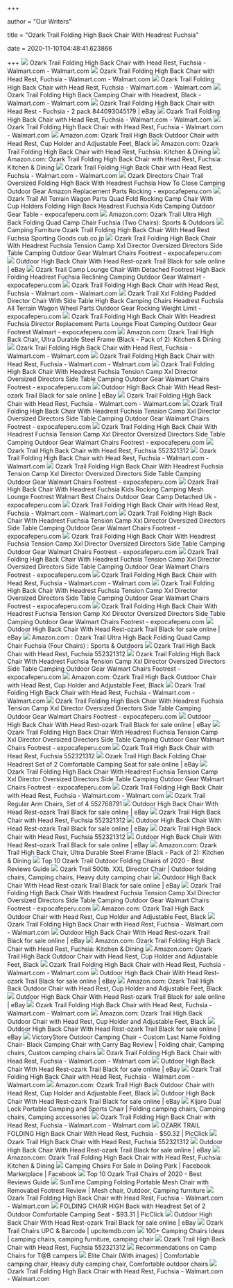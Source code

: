 +++
        
author = "Our Writers"
        
title = "Ozark Trail Folding High Back Chair With Headrest Fuchsia"
        
date = 2020-11-10T04:48:41.623866
        
+++
[ ![](https://i5.walmartimages.com/asr/536af104-dbc3-4f44-9965-58a02dc05bb8.1bffb83ec2735b1cf3af43994c3e668b.jpeg)](https://i5.walmartimages.com/asr/536af104-dbc3-4f44-9965-58a02dc05bb8.1bffb83ec2735b1cf3af43994c3e668b.jpeg) Ozark Trail Folding High Back Chair with Head Rest, Fuchsia - Walmart.com -  Walmart.com
[ ![](https://i5.walmartimages.com/asr/febb66a4-a8e9-42c9-928b-36b62ad2e265_1.276335f2d12480cc62a66e4f5475f380.jpeg)](https://i5.walmartimages.com/asr/febb66a4-a8e9-42c9-928b-36b62ad2e265_1.276335f2d12480cc62a66e4f5475f380.jpeg) Ozark Trail Folding High Back Chair with Head Rest, Fuchsia - Walmart.com -  Walmart.com
[ ![](https://i5.walmartimages.com/dfw/6e29e393-5770/k2-_be55899d-aa8f-4a16-91c0-6174ca1ef3ba.v1.jpg)](https://i5.walmartimages.com/dfw/6e29e393-5770/k2-_be55899d-aa8f-4a16-91c0-6174ca1ef3ba.v1.jpg) Ozark Trail Folding High Back Chair with Head Rest, Fuchsia - Walmart.com -  Walmart.com
[ ![](https://i5.walmartimages.com/asr/97d67259-1e66-48c9-b180-be1c11954624_1.cc828308831f0b7b9a004f4e6c8f1084.jpeg)](https://i5.walmartimages.com/asr/97d67259-1e66-48c9-b180-be1c11954624_1.cc828308831f0b7b9a004f4e6c8f1084.jpeg) Ozark Trail Folding High Back Camping Chair with Headrest, Black -  Walmart.com - Walmart.com
[ ![](https://i.ebayimg.com/images/g/cKsAAOSw2QhfAiJG/s-l400.png)](https://i.ebayimg.com/images/g/cKsAAOSw2QhfAiJG/s-l400.png) Ozark Trail Folding High Back Chair with Head Rest - Fuchsia - 2 pack  844093045179 | eBay
[ ![](https://i5.walmartimages.com/asr/26696fe0-9e21-4125-99d2-d5685e2d99ac.09e333f0c12b16bb23910f0cebf9e9b9.jpeg)](https://i5.walmartimages.com/asr/26696fe0-9e21-4125-99d2-d5685e2d99ac.09e333f0c12b16bb23910f0cebf9e9b9.jpeg) Ozark Trail Folding High Back Chair with Head Rest, Fuchsia - Walmart.com -  Walmart.com
[ ![](https://i5.walmartimages.com/asr/b9791fd4-9f88-42e3-963a-5e3e04d9ad1d.2cea6b3696d432538dd484ac823c2b53.jpeg)](https://i5.walmartimages.com/asr/b9791fd4-9f88-42e3-963a-5e3e04d9ad1d.2cea6b3696d432538dd484ac823c2b53.jpeg) Ozark Trail Folding High Back Chair with Head Rest, Fuchsia - Walmart.com -  Walmart.com
[ ![](https://images-na.ssl-images-amazon.com/images/I/71icPMDhMZL._AC_SX425_.jpg)](https://images-na.ssl-images-amazon.com/images/I/71icPMDhMZL._AC_SX425_.jpg) Amazon.com: Ozark Trail High Back Outdoor Chair with Head Rest, Cup Holder  and Adjustable Feet, Black
[ ![](https://images-na.ssl-images-amazon.com/images/I/61iXNHzEbGL._AC_SL1000_.jpg)](https://images-na.ssl-images-amazon.com/images/I/61iXNHzEbGL._AC_SL1000_.jpg) Amazon.com: Ozark Trail Folding High Back Chair with Head Rest, Fuchsia:  Kitchen & Dining
[ ![](https://images-na.ssl-images-amazon.com/images/I/614lC0I%2BqJL._AC_SL1000_.jpg)](https://images-na.ssl-images-amazon.com/images/I/614lC0I%2BqJL._AC_SL1000_.jpg) Amazon.com: Ozark Trail Folding High Back Chair with Head Rest, Fuchsia:  Kitchen & Dining
[ ![](https://i5.walmartimages.com/asr/3d128179-d50a-4a72-b256-ba64261104f2.4c0871ba0f632793b793b72ddaa93577.jpeg)](https://i5.walmartimages.com/asr/3d128179-d50a-4a72-b256-ba64261104f2.4c0871ba0f632793b793b72ddaa93577.jpeg) Ozark Trail Folding High Back Chair with Head Rest, Fuchsia - Walmart.com -  Walmart.com
[ ![](https://www.expocafeperu.com/w/2019/12/ozark-directors-chair-ozark-trail-oversized-folding-chair-ozark-trail-high-back-chair-with-headrest-fuchsia-ozark-trail-oversized-chair-how-to-close.jpg)](https://www.expocafeperu.com/w/2019/12/ozark-directors-chair-ozark-trail-oversized-folding-chair-ozark-trail-high-back-chair-with-headrest-fuchsia-ozark-trail-oversized-chair-how-to-close.jpg) Ozark Directors Chair Trail Oversized Folding High Back With Headrest  Fuchsia How To Close Camping Outdoor Gear Amazon Replacement Parts Rocking  - expocafeperu.com
[ ![](https://www.expocafeperu.com/w/2019/12/ozark-trail-all-terrain-wagon-parts-ozark-trail-quad-fold-rocking-camp-chair-with-cup-holders-ozark-trail-folding-high-back-chair-with-headrest-fuchsia-kids-rocking-camping-chair-1092x1092.jpg)](https://www.expocafeperu.com/w/2019/12/ozark-trail-all-terrain-wagon-parts-ozark-trail-quad-fold-rocking-camp-chair-with-cup-holders-ozark-trail-folding-high-back-chair-with-headrest-fuchsia-kids-rocking-camping-chair-1092x1092.jpg) Ozark Trail All Terrain Wagon Parts Quad Fold Rocking Camp Chair With Cup  Holders Folding High Back Headrest Fuchsia Kids Camping Outdoor Gear Table  - expocafeperu.com
[ ![](https://images-na.ssl-images-amazon.com/images/I/51GZMColJaL._AC_SL1000_.jpg)](https://images-na.ssl-images-amazon.com/images/I/51GZMColJaL._AC_SL1000_.jpg) Amazon.com: Ozark Trail Ultra High Back Folding Quad Camp Chair Fuchsia  (Two Chairs): Sports & Outdoors
[ ![](https://i5.walmartimages.com/dfw/6e29e393-5d1f/k2-_70c53ffd-8638-43ec-b451-1bc40aa9dd67.v1.jpg)](https://i5.walmartimages.com/dfw/6e29e393-5d1f/k2-_70c53ffd-8638-43ec-b451-1bc40aa9dd67.v1.jpg) Camping Furniture Ozark Trail Folding High Back Chair With Head Rest Fuchsia  Sporting Goods cub.co.jp
[ ![](https://www.expocafeperu.com/w/2019/12/ozark-trail-tension-camp-chair-ozark-trail-rocking-chair-green-walmart-ozark-trail-high-back-chair-with-headrest-fuchsia-ozark-trail-compact-camp-chair.jpg)](https://www.expocafeperu.com/w/2019/12/ozark-trail-tension-camp-chair-ozark-trail-rocking-chair-green-walmart-ozark-trail-high-back-chair-with-headrest-fuchsia-ozark-trail-compact-camp-chair.jpg) Ozark Trail Folding High Back Chair With Headrest Fuchsia Tension Camp Xxl  Director Oversized Directors Side Table Camping Outdoor Gear Walmart Chairs  Footrest - expocafeperu.com
[ ![](https://i.ebayimg.com/images/g/KDEAAOSwIftfQ3d9/s-l1600.jpg)](https://i.ebayimg.com/images/g/KDEAAOSwIftfQ3d9/s-l1600.jpg) Outdoor High Back Chair With Head Rest-ozark Trail Black for sale online |  eBay
[ ![](https://www.expocafeperu.com/w/2019/12/ozark-trail-camp-lounge-chair-with-detached-footrest-ozark-trail-high-back-chair-ozark-trail-folding-high-back-chair-with-headrest-fuchsia-ozark-trail-reclining-camp-chair.jpg)](https://www.expocafeperu.com/w/2019/12/ozark-trail-camp-lounge-chair-with-detached-footrest-ozark-trail-high-back-chair-ozark-trail-folding-high-back-chair-with-headrest-fuchsia-ozark-trail-reclining-camp-chair.jpg) Ozark Trail Camp Lounge Chair With Detached Footrest High Back Folding  Headrest Fuchsia Reclining Camping Outdoor Gear Walmart - expocafeperu.com
[ ![](https://i5.walmartimages.com/dfw/6e29e393-d40b/k2-_a0275644-81b4-479e-a4e2-21c5642cbc53.v1.jpg)](https://i5.walmartimages.com/dfw/6e29e393-d40b/k2-_a0275644-81b4-479e-a4e2-21c5642cbc53.v1.jpg) Ozark Trail Folding High Back Chair with Head Rest, Fuchsia - Walmart.com -  Walmart.com
[ ![](https://www.expocafeperu.com/w/2019/12/ozark-trail-xxl-folding-padded-director-chair-with-side-table-high-back-camping-chairs-ozark-trail-folding-high-back-chair-with-headrest-fuchsia-ozark-trail-all-terrain-wagon-wheel-parts.jpg)](https://www.expocafeperu.com/w/2019/12/ozark-trail-xxl-folding-padded-director-chair-with-side-table-high-back-camping-chairs-ozark-trail-folding-high-back-chair-with-headrest-fuchsia-ozark-trail-all-terrain-wagon-wheel-parts.jpg) Ozark Trail Xxl Folding Padded Director Chair With Side Table High Back  Camping Chairs Headrest Fuchsia All Terrain Wagon Wheel Parts Outdoor Gear  Rocking Weight Limit - expocafeperu.com
[ ![](https://www.expocafeperu.com/w/2019/12/ozark-trail-folding-high-back-chair-with-headrest-fuchsia-ozark-trail-director-chair-ozark-trail-chair-replacement-parts-ozark-trail-lounge-float.jpg)](https://www.expocafeperu.com/w/2019/12/ozark-trail-folding-high-back-chair-with-headrest-fuchsia-ozark-trail-director-chair-ozark-trail-chair-replacement-parts-ozark-trail-lounge-float.jpg) Ozark Trail Folding High Back Chair With Headrest Fuchsia Director  Replacement Parts Lounge Float Camping Outdoor Gear Footrest Walmart -  expocafeperu.com
[ ![](https://images-na.ssl-images-amazon.com/images/I/61f1yD4-okL._AC_SL1000_.jpg)](https://images-na.ssl-images-amazon.com/images/I/61f1yD4-okL._AC_SL1000_.jpg) Amazon.com: Ozark Trail High Back Chair, Ultra Durable Steel Frame (Black -  Pack of 2): Kitchen & Dining
[ ![](https://a.sellpoint.net/a/NYv1Pwpo.jpg)](https://a.sellpoint.net/a/NYv1Pwpo.jpg) Ozark Trail Folding High Back Chair with Head Rest, Fuchsia - Walmart.com -  Walmart.com
[ ![](https://i5.walmartimages.com/asr/b3ea1f04-dd7c-424c-bb55-6a37a2ded8cf_1.eb7e90d0d6471f1900bff80c1a158354.jpeg)](https://i5.walmartimages.com/asr/b3ea1f04-dd7c-424c-bb55-6a37a2ded8cf_1.eb7e90d0d6471f1900bff80c1a158354.jpeg) Ozark Trail Folding High Back Chair with Head Rest, Fuchsia - Walmart.com -  Walmart.com
[ ![](https://www.expocafeperu.com/w/2019/12/ozark-trail-high-back-chair-ozark-trail-tension-camp-rocking-chair-ozark-trail-oversized-chair-blue-taupe-ozark-trail-camp-lounge-chair-with-detached-footrest.jpg)](https://www.expocafeperu.com/w/2019/12/ozark-trail-high-back-chair-ozark-trail-tension-camp-rocking-chair-ozark-trail-oversized-chair-blue-taupe-ozark-trail-camp-lounge-chair-with-detached-footrest.jpg) Ozark Trail Folding High Back Chair With Headrest Fuchsia Tension Camp Xxl  Director Oversized Directors Side Table Camping Outdoor Gear Walmart Chairs  Footrest - expocafeperu.com
[ ![](https://i.ebayimg.com/images/g/c-4AAOSwGYFfO-qe/s-l225.jpg)](https://i.ebayimg.com/images/g/c-4AAOSwGYFfO-qe/s-l225.jpg) Outdoor High Back Chair With Head Rest-ozark Trail Black for sale online |  eBay
[ ![](https://a.sellpoint.net/a/VoezevdY.jpg)](https://a.sellpoint.net/a/VoezevdY.jpg) Ozark Trail Folding High Back Chair with Head Rest, Fuchsia - Walmart.com -  Walmart.com
[ ![](https://www.expocafeperu.com/w/2019/12/ozark-trail-folding-high-back-chair-with-headrest-fuchsia-ozark-trail-tension-camp-chair-ozark-trail-xxl-director-chair-ozark-trail-oversized-directors-chair-with-side-table.jpg)](https://www.expocafeperu.com/w/2019/12/ozark-trail-folding-high-back-chair-with-headrest-fuchsia-ozark-trail-tension-camp-chair-ozark-trail-xxl-director-chair-ozark-trail-oversized-directors-chair-with-side-table.jpg) Ozark Trail Folding High Back Chair With Headrest Fuchsia Tension Camp Xxl  Director Oversized Directors Side Table Camping Outdoor Gear Walmart Chairs  Footrest - expocafeperu.com
[ ![](https://www.expocafeperu.com/w/2019/12/mesh-lounge-chair-with-footrest-walmart-ozark-trail-xxl-folding-padded-director-chair-with-side-table-camping-chairs-ozark-trail-oversized-directors-chair-1092x728.jpg)](https://www.expocafeperu.com/w/2019/12/mesh-lounge-chair-with-footrest-walmart-ozark-trail-xxl-folding-padded-director-chair-with-side-table-camping-chairs-ozark-trail-oversized-directors-chair-1092x728.jpg) Ozark Trail Folding High Back Chair With Headrest Fuchsia Tension Camp Xxl  Director Oversized Directors Side Table Camping Outdoor Gear Walmart Chairs  Footrest - expocafeperu.com
[ ![](http://www.valleygoldparty.com/image/cache/data/category_16/Ozark%20Trail%20Bungee%20High%20Back%20Chair%20%20%20566568636-200x200_0.jpg)](http://www.valleygoldparty.com/image/cache/data/category_16/Ozark%20Trail%20Bungee%20High%20Back%20Chair%20%20%20566568636-200x200_0.jpg) Ozark Trail High Back Chair with Head Rest, Fuchsia 552321312
[ ![](https://a.sellpoint.net/a/DGnbmO8G.jpg)](https://a.sellpoint.net/a/DGnbmO8G.jpg) Ozark Trail Folding High Back Chair with Head Rest, Fuchsia - Walmart.com -  Walmart.com
[ ![](https://www.expocafeperu.com/w/2019/12/ozark-trail-folding-wagon-parts-ozark-trail-chair-with-footrest-ozark-trail-high-back-chair-ozark-trail-oversized-directors-camping-chair.jpg)](https://www.expocafeperu.com/w/2019/12/ozark-trail-folding-wagon-parts-ozark-trail-chair-with-footrest-ozark-trail-high-back-chair-ozark-trail-oversized-directors-camping-chair.jpg) Ozark Trail Folding High Back Chair With Headrest Fuchsia Tension Camp Xxl  Director Oversized Directors Side Table Camping Outdoor Gear Walmart Chairs  Footrest - expocafeperu.com
[ ![](https://www.expocafeperu.com/w/2019/12/ozark-trail-high-back-chair-with-headrest-fuchsia-kids-rocking-camping-chair-mesh-lounge-chair-with-footrest-walmart-best-camping-chairs.jpg)](https://www.expocafeperu.com/w/2019/12/ozark-trail-high-back-chair-with-headrest-fuchsia-kids-rocking-camping-chair-mesh-lounge-chair-with-footrest-walmart-best-camping-chairs.jpg) Ozark Trail High Back Chair With Headrest Fuchsia Kids Rocking Camping Mesh  Lounge Footrest Walmart Best Chairs Outdoor Gear Camp Detached Uk -  expocafeperu.com
[ ![](https://i5.walmartimages.com/dfw/6e29e393-f69b/k2-_c3552adb-8cde-4906-a8e0-39bc591b2052.v1.jpg)](https://i5.walmartimages.com/dfw/6e29e393-f69b/k2-_c3552adb-8cde-4906-a8e0-39bc591b2052.v1.jpg) Ozark Trail Folding High Back Chair with Head Rest, Fuchsia - Walmart.com -  Walmart.com
[ ![](https://www.expocafeperu.com/w/2019/12/ozark-trail-oversized-folding-chair-ozark-trail-high-back-chair-turquoise-ozark-trail-canopy-replacement-parts-ozark-directors-chair.jpg)](https://www.expocafeperu.com/w/2019/12/ozark-trail-oversized-folding-chair-ozark-trail-high-back-chair-turquoise-ozark-trail-canopy-replacement-parts-ozark-directors-chair.jpg) Ozark Trail Folding High Back Chair With Headrest Fuchsia Tension Camp Xxl  Director Oversized Directors Side Table Camping Outdoor Gear Walmart Chairs  Footrest - expocafeperu.com
[ ![](https://www.expocafeperu.com/w/2019/12/high-back-camping-chairs-ozark-trail-oversized-folding-chair-ozark-trail-high-back-bungee-chair-ozark-trail-directors-chair-with-foldout-side-table-camping-chair-black.jpg)](https://www.expocafeperu.com/w/2019/12/high-back-camping-chairs-ozark-trail-oversized-folding-chair-ozark-trail-high-back-bungee-chair-ozark-trail-directors-chair-with-foldout-side-table-camping-chair-black.jpg) Ozark Trail Folding High Back Chair With Headrest Fuchsia Tension Camp Xxl  Director Oversized Directors Side Table Camping Outdoor Gear Walmart Chairs  Footrest - expocafeperu.com
[ ![](https://www.expocafeperu.com/w/2019/12/ozark-trail-camp-lounge-chair-with-detached-footrest-camping-chairs-costco-ozark-trail-high-back-bungee-chair-ozark-trail-hazel-creek-director-rocking-chair.jpg)](https://www.expocafeperu.com/w/2019/12/ozark-trail-camp-lounge-chair-with-detached-footrest-camping-chairs-costco-ozark-trail-high-back-bungee-chair-ozark-trail-hazel-creek-director-rocking-chair.jpg) Ozark Trail Folding High Back Chair With Headrest Fuchsia Tension Camp Xxl  Director Oversized Directors Side Table Camping Outdoor Gear Walmart Chairs  Footrest - expocafeperu.com
[ ![](https://a.sellpoint.net/a/0YZ1lNOo.jpg)](https://a.sellpoint.net/a/0YZ1lNOo.jpg) Ozark Trail Folding High Back Chair with Head Rest, Fuchsia - Walmart.com -  Walmart.com
[ ![](https://www.expocafeperu.com/w/2019/12/high-back-folding-chair-ozark-trail-chair-with-table-ozark-trail-compact-camp-chair-best-camping-chairs-712x712.jpg)](https://www.expocafeperu.com/w/2019/12/high-back-folding-chair-ozark-trail-chair-with-table-ozark-trail-compact-camp-chair-best-camping-chairs-712x712.jpg) Ozark Trail Folding High Back Chair With Headrest Fuchsia Tension Camp Xxl  Director Oversized Directors Side Table Camping Outdoor Gear Walmart Chairs  Footrest - expocafeperu.com
[ ![](https://www.expocafeperu.com/w/2019/12/ozark-trail-all-terrain-wagon-wheel-parts-camping-chairs-beach-high-back-folding-chair-ozark-trail-footrest-712x712.jpg)](https://www.expocafeperu.com/w/2019/12/ozark-trail-all-terrain-wagon-wheel-parts-camping-chairs-beach-high-back-folding-chair-ozark-trail-footrest-712x712.jpg) Ozark Trail Folding High Back Chair With Headrest Fuchsia Tension Camp Xxl  Director Oversized Directors Side Table Camping Outdoor Gear Walmart Chairs  Footrest - expocafeperu.com
[ ![](https://i.ebayimg.com/images/g/XPgAAOSwEzlfQIcH/s-l640.jpg)](https://i.ebayimg.com/images/g/XPgAAOSwEzlfQIcH/s-l640.jpg) Outdoor High Back Chair With Head Rest-ozark Trail Black for sale online |  eBay
[ ![](https://images-na.ssl-images-amazon.com/images/I/61CTii2Q%2BWL._AC_SL1000_.jpg)](https://images-na.ssl-images-amazon.com/images/I/61CTii2Q%2BWL._AC_SL1000_.jpg) Amazon.com : Ozark Trail Ultra High Back Folding Quad Camp Chair Fuchsia  (Four Chairs) : Sports & Outdoors
[ ![](http://www.valleygoldparty.com/image/cache/data/category_16/Ozark%20Trail%20XXL%20Comfort%20Mesh%20Chair%20%20%20556614423-200x200_0.jpg)](http://www.valleygoldparty.com/image/cache/data/category_16/Ozark%20Trail%20XXL%20Comfort%20Mesh%20Chair%20%20%20556614423-200x200_0.jpg) Ozark Trail High Back Chair with Head Rest, Fuchsia 552321312
[ ![](https://www.expocafeperu.com/w/2019/12/ozark-trail-rocking-chair-green-walmart-ozark-trail-oversize-mesh-folding-camping-chair-high-back-camping-chairs-ozark-trail-all-terrain-wagon-parts-1092x1092.jpg)](https://www.expocafeperu.com/w/2019/12/ozark-trail-rocking-chair-green-walmart-ozark-trail-oversize-mesh-folding-camping-chair-high-back-camping-chairs-ozark-trail-all-terrain-wagon-parts-1092x1092.jpg) Ozark Trail Folding High Back Chair With Headrest Fuchsia Tension Camp Xxl  Director Oversized Directors Side Table Camping Outdoor Gear Walmart Chairs  Footrest - expocafeperu.com
[ ![](https://images-na.ssl-images-amazon.com/images/I/419KwckPaDL._SR600%2C315_PIWhiteStrip%2CBottomLeft%2C0%2C35_PIStarRatingFOURANDHALF%2CBottomLeft%2C360%2C-6_SR600%2C315_ZA34%2C445%2C290%2C400%2C400%2CAmazonEmberBold%2C12%2C4%2C0%2C0%2C5_SCLZZZZZZZ_FMpng_BG255%2C255%2C255.jpg)](https://images-na.ssl-images-amazon.com/images/I/419KwckPaDL._SR600%2C315_PIWhiteStrip%2CBottomLeft%2C0%2C35_PIStarRatingFOURANDHALF%2CBottomLeft%2C360%2C-6_SR600%2C315_ZA34%2C445%2C290%2C400%2C400%2CAmazonEmberBold%2C12%2C4%2C0%2C0%2C5_SCLZZZZZZZ_FMpng_BG255%2C255%2C255.jpg) Amazon.com: Ozark Trail High Back Outdoor Chair with Head Rest, Cup Holder  and Adjustable Feet, Black
[ ![](https://i5.walmartimages.com/asr/0a16a61e-63ac-427c-b11e-feb3f3ccc326_1.d22e8f25ce8516d8f86301f5cc02f1be.jpeg)](https://i5.walmartimages.com/asr/0a16a61e-63ac-427c-b11e-feb3f3ccc326_1.d22e8f25ce8516d8f86301f5cc02f1be.jpeg) Ozark Trail Folding High Back Chair with Head Rest, Fuchsia - Walmart.com -  Walmart.com
[ ![](https://www.expocafeperu.com/w/2019/12/ozark-trail-reclining-camp-chair-ozark-trail-folding-chair-ozark-trail-oversize-mesh-folding-camping-chair-ozark-trail-quad-fold-rocking-camp-chair-with-cup-holders-1092x1092.jpg)](https://www.expocafeperu.com/w/2019/12/ozark-trail-reclining-camp-chair-ozark-trail-folding-chair-ozark-trail-oversize-mesh-folding-camping-chair-ozark-trail-quad-fold-rocking-camp-chair-with-cup-holders-1092x1092.jpg) Ozark Trail Folding High Back Chair With Headrest Fuchsia Tension Camp Xxl  Director Oversized Directors Side Table Camping Outdoor Gear Walmart Chairs  Footrest - expocafeperu.com
[ ![](https://i.ebayimg.com/images/g/wj4AAOSwAxdfQIcH/s-l640.jpg)](https://i.ebayimg.com/images/g/wj4AAOSwAxdfQIcH/s-l640.jpg) Outdoor High Back Chair With Head Rest-ozark Trail Black for sale online |  eBay
[ ![](https://www.expocafeperu.com/w/2019/12/ozark-tension-rocking-chair-ozark-trail-reclining-camp-chair-ozark-trail-quad-fold-rocking-camp-chair-with-cup-holders-ozark-trail-compact-camp-chair-712x921.jpg)](https://www.expocafeperu.com/w/2019/12/ozark-tension-rocking-chair-ozark-trail-reclining-camp-chair-ozark-trail-quad-fold-rocking-camp-chair-with-cup-holders-ozark-trail-compact-camp-chair-712x921.jpg) Ozark Trail Folding High Back Chair With Headrest Fuchsia Tension Camp Xxl  Director Oversized Directors Side Table Camping Outdoor Gear Walmart Chairs  Footrest - expocafeperu.com
[ ![](http://www.valleygoldparty.com/image/cache/data/category_17/OZARK%20TRAIL%20KIDS%20DIRECTOR%20CHAIR%20WITH%20SIDE%20TABLE%20%20%20566384557-200x200_0.jpg)](http://www.valleygoldparty.com/image/cache/data/category_17/OZARK%20TRAIL%20KIDS%20DIRECTOR%20CHAIR%20WITH%20SIDE%20TABLE%20%20%20566384557-200x200_0.jpg) Ozark Trail High Back Chair with Head Rest, Fuchsia 552321312
[ ![](https://i.ebayimg.com/images/g/iKcAAOSw721fkNxG/s-l225.jpg)](https://i.ebayimg.com/images/g/iKcAAOSw721fkNxG/s-l225.jpg) Ozark Trail High Back Folding Chair Headrest Set of 2 Comfortable Camping  Seat for sale online | eBay
[ ![](https://www.expocafeperu.com/w/2019/12/ozark-trail-oversized-directors-chair-with-side-table-camping-chairs-target-camping-chairs-home-depot-ozark-trail-chair-replacement-parts.jpg)](https://www.expocafeperu.com/w/2019/12/ozark-trail-oversized-directors-chair-with-side-table-camping-chairs-target-camping-chairs-home-depot-ozark-trail-chair-replacement-parts.jpg) Ozark Trail Folding High Back Chair With Headrest Fuchsia Tension Camp Xxl  Director Oversized Directors Side Table Camping Outdoor Gear Walmart Chairs  Footrest - expocafeperu.com
[ ![](https://i5.walmartimages.com/dfw/6e29e393-c29e/k2-_74512105-9ad6-4235-a1dd-4bb686db3c72.v1.jpg)](https://i5.walmartimages.com/dfw/6e29e393-c29e/k2-_74512105-9ad6-4235-a1dd-4bb686db3c72.v1.jpg) Ozark Trail Folding High Back Chair with Head Rest, Fuchsia - Walmart.com -  Walmart.com
[ ![](http://www.valleygoldparty.com/image/cache/data/category_17/Ozark%20Trail%20Regular%20Arm%20Chairs%20Set%20of%204%20%20%20552768791-400x400_0.jpg)](http://www.valleygoldparty.com/image/cache/data/category_17/Ozark%20Trail%20Regular%20Arm%20Chairs%20Set%20of%204%20%20%20552768791-400x400_0.jpg) Ozark Trail Regular Arm Chairs, Set of 4 552768791
[ ![](https://i.ebayimg.com/images/g/6EQAAOSw3CBfQIcH/s-l1600.jpg)](https://i.ebayimg.com/images/g/6EQAAOSw3CBfQIcH/s-l1600.jpg) Outdoor High Back Chair With Head Rest-ozark Trail Black for sale online |  eBay
[ ![](http://www.valleygoldparty.com/image/cache/data/category_17/Ozark%20Trail%20Oversized%20Mesh%20Lounge%20Camping%20Chair%20with%20Cup%20Holders%20%20%20553681026-200x200_0.jpg)](http://www.valleygoldparty.com/image/cache/data/category_17/Ozark%20Trail%20Oversized%20Mesh%20Lounge%20Camping%20Chair%20with%20Cup%20Holders%20%20%20553681026-200x200_0.jpg) Ozark Trail High Back Chair with Head Rest, Fuchsia 552321312
[ ![](https://i.ebayimg.com/images/g/wiEAAOSwLLhfQIcH/s-l1600.jpg)](https://i.ebayimg.com/images/g/wiEAAOSwLLhfQIcH/s-l1600.jpg) Outdoor High Back Chair With Head Rest-ozark Trail Black for sale online |  eBay
[ ![](http://www.valleygoldparty.com/image/cache/data/category_17/Ozark%20Trail%20Regular%20Arm%20Chairs%20Set%20of%204%20%20%20552768791-200x200_0.jpg)](http://www.valleygoldparty.com/image/cache/data/category_17/Ozark%20Trail%20Regular%20Arm%20Chairs%20Set%20of%204%20%20%20552768791-200x200_0.jpg) Ozark Trail High Back Chair with Head Rest, Fuchsia 552321312
[ ![](https://i.ebayimg.com/images/g/v0QAAOSwAnJfQ3Mn/s-l1600.jpg)](https://i.ebayimg.com/images/g/v0QAAOSwAnJfQ3Mn/s-l1600.jpg) Outdoor High Back Chair With Head Rest-ozark Trail Black for sale online |  eBay
[ ![](https://images-na.ssl-images-amazon.com/images/I/41ZisnlBu8L._SR600%2C315_PIWhiteStrip%2CBottomLeft%2C0%2C35_PIStarRatingFOUR%2CBottomLeft%2C360%2C-6_SR600%2C315_ZA26%2C445%2C290%2C400%2C400%2CAmazonEmberBold%2C12%2C4%2C0%2C0%2C5_SCLZZZZZZZ_FMpng_BG255%2C255%2C255.jpg)](https://images-na.ssl-images-amazon.com/images/I/41ZisnlBu8L._SR600%2C315_PIWhiteStrip%2CBottomLeft%2C0%2C35_PIStarRatingFOUR%2CBottomLeft%2C360%2C-6_SR600%2C315_ZA26%2C445%2C290%2C400%2C400%2CAmazonEmberBold%2C12%2C4%2C0%2C0%2C5_SCLZZZZZZZ_FMpng_BG255%2C255%2C255.jpg) Amazon.com: Ozark Trail High Back Chair, Ultra Durable Steel Frame (Black -  Pack of 2): Kitchen & Dining
[ ![](https://m.media-amazon.com/images/I/417hMd6W4ML.jpg)](https://m.media-amazon.com/images/I/417hMd6W4ML.jpg) Top 10 Ozark Trail Outdoor Folding Chairs of 2020 - Best Reviews Guide
[ ![](https://i.pinimg.com/originals/21/e8/7f/21e87f8f746ba24434ee36ff147afb32.jpg)](https://i.pinimg.com/originals/21/e8/7f/21e87f8f746ba24434ee36ff147afb32.jpg) Ozark Trail 500lb. XXL Director Chair | Outdoor folding chairs, Camping  chairs, Heavy duty camping chair
[ ![](https://i.ebayimg.com/images/g/-MsAAOSwVXBfQIcH/s-l1600.jpg)](https://i.ebayimg.com/images/g/-MsAAOSwVXBfQIcH/s-l1600.jpg) Outdoor High Back Chair With Head Rest-ozark Trail Black for sale online |  eBay
[ ![](https://www.expocafeperu.com/w/2019/12/mesh-lounge-chair-with-footrest-walmart-ozark-trail-xxl-folding-padded-director-chair-with-side-table-camping-chairs-ozark-trail-oversized-directors-chair-712x475.jpg)](https://www.expocafeperu.com/w/2019/12/mesh-lounge-chair-with-footrest-walmart-ozark-trail-xxl-folding-padded-director-chair-with-side-table-camping-chairs-ozark-trail-oversized-directors-chair-712x475.jpg) Ozark Trail Folding High Back Chair With Headrest Fuchsia Tension Camp Xxl  Director Oversized Directors Side Table Camping Outdoor Gear Walmart Chairs  Footrest - expocafeperu.com
[ ![](https://images-na.ssl-images-amazon.com/images/I/61qTv0ZkB7L._AC_UL160_SR160,160_.jpg)](https://images-na.ssl-images-amazon.com/images/I/61qTv0ZkB7L._AC_UL160_SR160,160_.jpg) Amazon.com: Ozark Trail High Back Outdoor Chair with Head Rest, Cup Holder  and Adjustable Feet, Black
[ ![](https://i5.walmartimages.com/asr/291fdc93-7fe2-4e90-b26e-33796413afc9_1.f1c08778b38051e6caa48d4ad7e7b70a.jpeg)](https://i5.walmartimages.com/asr/291fdc93-7fe2-4e90-b26e-33796413afc9_1.f1c08778b38051e6caa48d4ad7e7b70a.jpeg) Ozark Trail Folding High Back Chair with Head Rest, Fuchsia - Walmart.com -  Walmart.com
[ ![](https://i.ebayimg.com/images/g/saAAAOSwhNNfQ3e4/s-l1600.jpg)](https://i.ebayimg.com/images/g/saAAAOSwhNNfQ3e4/s-l1600.jpg) Outdoor High Back Chair With Head Rest-ozark Trail Black for sale online |  eBay
[ ![](https://m.media-amazon.com/images/I/81pJEuUBQdL._AC_.__US240__.jpg)](https://m.media-amazon.com/images/I/81pJEuUBQdL._AC_.__US240__.jpg) Amazon.com: Ozark Trail Folding High Back Chair with Head Rest, Fuchsia:  Kitchen & Dining
[ ![](https://images-na.ssl-images-amazon.com/images/I/41fBR4O4E-L._AC_.jpg)](https://images-na.ssl-images-amazon.com/images/I/41fBR4O4E-L._AC_.jpg) Amazon.com: Ozark Trail High Back Outdoor Chair with Head Rest, Cup Holder  and Adjustable Feet, Black
[ ![](https://i5.walmartimages.com/dfw/6e29e393-4d8a/k2-_2aed3836-907e-4638-8639-7786113c8505.v1.jpg)](https://i5.walmartimages.com/dfw/6e29e393-4d8a/k2-_2aed3836-907e-4638-8639-7786113c8505.v1.jpg) Ozark Trail Folding High Back Chair with Head Rest, Fuchsia - Walmart.com -  Walmart.com
[ ![](https://i.ebayimg.com/images/g/FskAAOSwMQ5fQ3Mn/s-l1600.jpg)](https://i.ebayimg.com/images/g/FskAAOSwMQ5fQ3Mn/s-l1600.jpg) Outdoor High Back Chair With Head Rest-ozark Trail Black for sale online |  eBay
[ ![](https://images-na.ssl-images-amazon.com/images/I/81AkUjQ1h8L._AC_UL320_SR252,320_.jpg)](https://images-na.ssl-images-amazon.com/images/I/81AkUjQ1h8L._AC_UL320_SR252,320_.jpg) Amazon.com: Ozark Trail High Back Outdoor Chair with Head Rest, Cup Holder  and Adjustable Feet, Black
[ ![](https://i.ebayimg.com/images/g/A~4AAOSweFJfQIcI/s-l1600.jpg)](https://i.ebayimg.com/images/g/A~4AAOSweFJfQIcI/s-l1600.jpg) Outdoor High Back Chair With Head Rest-ozark Trail Black for sale online |  eBay
[ ![](https://i5.walmartimages.com/asr/ed4305ad-bb0d-4d91-a9ed-e9f1f6e9d1b8_1.c48ebc1c3e2c54347c73b3a8151f5cbc.jpeg)](https://i5.walmartimages.com/asr/ed4305ad-bb0d-4d91-a9ed-e9f1f6e9d1b8_1.c48ebc1c3e2c54347c73b3a8151f5cbc.jpeg) Ozark Trail Folding High Back Chair with Head Rest, Fuchsia - Walmart.com -  Walmart.com
[ ![](https://images-na.ssl-images-amazon.com/images/I/411Zk5EEHkL._AC_.jpg)](https://images-na.ssl-images-amazon.com/images/I/411Zk5EEHkL._AC_.jpg) Amazon.com: Ozark Trail High Back Outdoor Chair with Head Rest, Cup Holder  and Adjustable Feet, Black
[ ![](https://i.ebayimg.com/images/g/-ZYAAOSwfU1fQIcH/s-l1600.jpg)](https://i.ebayimg.com/images/g/-ZYAAOSwfU1fQIcH/s-l1600.jpg) Outdoor High Back Chair With Head Rest-ozark Trail Black for sale online |  eBay
[ ![](https://i.pinimg.com/736x/8b/dc/c5/8bdcc58ad7ddefefe3d18720408c039f.jpg)](https://i.pinimg.com/736x/8b/dc/c5/8bdcc58ad7ddefefe3d18720408c039f.jpg) VictoryStore Outdoor Camping Chair - Custom Last Name Folding Chair- Black  Camping Chair with Carry Bag Review | Folding chair, Camping chairs, Custom  camping chairs
[ ![](https://i5.walmartimages.com/dfw/6e29e393-1caf/k2-_629165a3-ebb8-408b-bf89-0e69f849a6db.v1.jpg)](https://i5.walmartimages.com/dfw/6e29e393-1caf/k2-_629165a3-ebb8-408b-bf89-0e69f849a6db.v1.jpg) Ozark Trail Folding High Back Chair with Head Rest, Fuchsia - Walmart.com -  Walmart.com
[ ![](https://i.ebayimg.com/images/g/YdoAAOSw7TNfl5sZ/s-l225.jpg)](https://i.ebayimg.com/images/g/YdoAAOSw7TNfl5sZ/s-l225.jpg) Outdoor High Back Chair With Head Rest-ozark Trail Black for sale online |  eBay
[ ![](https://i5.walmartimages.com/asr/e41e9e18-c78b-49f0-b680-4184761e077c_1.26a03a9bed389a5d396bdeb84e7ee1a5.jpeg)](https://i5.walmartimages.com/asr/e41e9e18-c78b-49f0-b680-4184761e077c_1.26a03a9bed389a5d396bdeb84e7ee1a5.jpeg) Ozark Trail Folding High Back Chair with Head Rest, Fuchsia - Walmart.com -  Walmart.com
[ ![](https://images-na.ssl-images-amazon.com/images/I/71Streu5DBL._AC_UL160_SR160,160_.jpg)](https://images-na.ssl-images-amazon.com/images/I/71Streu5DBL._AC_UL160_SR160,160_.jpg) Amazon.com: Ozark Trail High Back Outdoor Chair with Head Rest, Cup Holder  and Adjustable Feet, Black
[ ![](https://i.ebayimg.com/images/g/08EAAOSw6atfQIcI/s-l1600.jpg)](https://i.ebayimg.com/images/g/08EAAOSw6atfQIcI/s-l1600.jpg) Outdoor High Back Chair With Head Rest-ozark Trail Black for sale online |  eBay
[ ![](https://i.pinimg.com/736x/84/b3/e9/84b3e9731fc9bcf9af0a65abd99c4e7a.jpg)](https://i.pinimg.com/736x/84/b3/e9/84b3e9731fc9bcf9af0a65abd99c4e7a.jpg) Kijaro Dual Lock Portable Camping and Sports Chair | Folding camping chairs,  Camping chairs, Camping accessories
[ ![](https://i5.walmartimages.com/asr/ee6ef52b-4119-4ad5-ab10-cbb3d63d8b66_1.bbc227d32008f6bd0bb9f91a4d8bff52.jpeg)](https://i5.walmartimages.com/asr/ee6ef52b-4119-4ad5-ab10-cbb3d63d8b66_1.bbc227d32008f6bd0bb9f91a4d8bff52.jpeg) Ozark Trail Folding High Back Chair with Head Rest, Fuchsia - Walmart.com -  Walmart.com
[ ![](https://www.picclickimg.com/d/l400/pict/264870013181_/Ozark-Trail-Portable-Oversized-COZY-CAMP-CHAIR-FOLDING.jpg)](https://www.picclickimg.com/d/l400/pict/264870013181_/Ozark-Trail-Portable-Oversized-COZY-CAMP-CHAIR-FOLDING.jpg) OZARK TRAIL FOLDING High Back Chair With Head Rest, Fuchsia - $50.32 |  PicClick
[ ![](http://www.valleygoldparty.com/image/cache/data/category_17/Ozark%20Trail%20Club%20Chair%20Gray%20%20%20564133328-200x200_0.jpg)](http://www.valleygoldparty.com/image/cache/data/category_17/Ozark%20Trail%20Club%20Chair%20Gray%20%20%20564133328-200x200_0.jpg) Ozark Trail High Back Chair with Head Rest, Fuchsia 552321312
[ ![](https://i.ebayimg.com/images/g/QlwAAOSwOD1fQ3Lr/s-l1600.jpg)](https://i.ebayimg.com/images/g/QlwAAOSwOD1fQ3Lr/s-l1600.jpg) Outdoor High Back Chair With Head Rest-ozark Trail Black for sale online |  eBay
[ ![](https://m.media-amazon.com/images/I/81iRRyU8v5L._AC_.__US240__.jpg)](https://m.media-amazon.com/images/I/81iRRyU8v5L._AC_.__US240__.jpg) Amazon.com: Ozark Trail Folding High Back Chair with Head Rest, Fuchsia:  Kitchen & Dining
[ ![](https://lookaside.fbsbx.com/lookaside/crawler/media/?media_id=4808490325843053)](https://lookaside.fbsbx.com/lookaside/crawler/media/?media_id=4808490325843053) Camping Chairs For Sale in Doling Park | Facebook Marketplace | Facebook
[ ![](https://m.media-amazon.com/images/I/41-ureU+0nL.jpg)](https://m.media-amazon.com/images/I/41-ureU+0nL.jpg) Top 10 Ozark Trail Chairs of 2020 - Best Reviews Guide
[ ![](https://i.pinimg.com/736x/b0/1b/52/b01b52c2fcaf66ef59cba4e5d2dda635.jpg)](https://i.pinimg.com/736x/b0/1b/52/b01b52c2fcaf66ef59cba4e5d2dda635.jpg) SunTime Camping Folding Portable Mesh Chair with Removabel Footrest Review  | Mesh chair, Outdoor, Camping furniture
[ ![](https://i5.walmartimages.com/dfw/6e29e393-f69b/k2-_c3552adb-8cde-4906-a8e0-39bc591b2052.v1.jpg?odnWidth=150&odnHeight=150&odnBg=ffffff)](https://i5.walmartimages.com/dfw/6e29e393-f69b/k2-_c3552adb-8cde-4906-a8e0-39bc591b2052.v1.jpg?odnWidth=150&odnHeight=150&odnBg=ffffff) Ozark Trail Folding High Back Chair with Head Rest, Fuchsia - Walmart.com -  Walmart.com
[ ![](https://www.picclickimg.com/d/l400/pict/112533102662_/Folding-Chair-High-Back-with-Headrest-Set-of.jpg)](https://www.picclickimg.com/d/l400/pict/112533102662_/Folding-Chair-High-Back-with-Headrest-Set-of.jpg) FOLDING CHAIR HIGH Back with Headrest Set of 2 Outdoor Comfortable Camping  Seat - $93.31 | PicClick
[ ![](https://i.ebayimg.com/images/g/N0IAAOSwO~1fQ3Mn/s-l1600.jpg)](https://i.ebayimg.com/images/g/N0IAAOSwO~1fQ3Mn/s-l1600.jpg) Outdoor High Back Chair With Head Rest-ozark Trail Black for sale online |  eBay
[ ![](https://i5.walmartimages.com/asr/03a9127f-c0bf-4e90-a290-665b8bba6909_2.b696b1c01863e00e53c74131a2b88374.jpeg?odnHeight=450&odnWidth=450&odnBg=ffffff)](https://i5.walmartimages.com/asr/03a9127f-c0bf-4e90-a290-665b8bba6909_2.b696b1c01863e00e53c74131a2b88374.jpeg?odnHeight=450&odnWidth=450&odnBg=ffffff) Ozark Trail Chairs UPC & Barcode | upcitemdb.com
[ ![](https://i.pinimg.com/236x/f8/12/39/f8123987ea91b094691a788bb9c5718d--camp-chairs-portable.jpg?nii=t)](https://i.pinimg.com/236x/f8/12/39/f8123987ea91b094691a788bb9c5718d--camp-chairs-portable.jpg?nii=t) 100+ Camping Chairs ideas | camping chairs, camping furniture, camping chair
[ ![](http://www.valleygoldparty.com/image/cache/data/category_16/Ozark%20Trail%20Adjustable%20Lumbar%20Mesh%20Chair%20%20%20553002144-200x200_0.jpg)](http://www.valleygoldparty.com/image/cache/data/category_16/Ozark%20Trail%20Adjustable%20Lumbar%20Mesh%20Chair%20%20%20553002144-200x200_0.jpg) Ozark Trail High Back Chair with Head Rest, Fuchsia 552321312
[ ![](https://us.v-cdn.net/5021717/uploads/editor/p4/pjimoyrqufx1.png)](https://us.v-cdn.net/5021717/uploads/editor/p4/pjimoyrqufx1.png) Recommendations on Camp Chairs for T@B campers
[ ![](https://i.pinimg.com/474x/f2/9e/d7/f29ed7374fcd96b9bce7cc8d519a8478.jpg)](https://i.pinimg.com/474x/f2/9e/d7/f29ed7374fcd96b9bce7cc8d519a8478.jpg) Elite Chair (With images) | Comfortable camping chair, Heavy duty camping  chair, Comfortable outdoor chairs
[ ![](https://i5.walmartimages.com/asr/959c4d0e-9290-4b82-8567-881290fd1168_1.a73ca0c9b009b0b912808708dfca43e7.jpeg)](https://i5.walmartimages.com/asr/959c4d0e-9290-4b82-8567-881290fd1168_1.a73ca0c9b009b0b912808708dfca43e7.jpeg) Ozark Trail Folding High Back Chair with Head Rest, Fuchsia - Walmart.com -  Walmart.com
